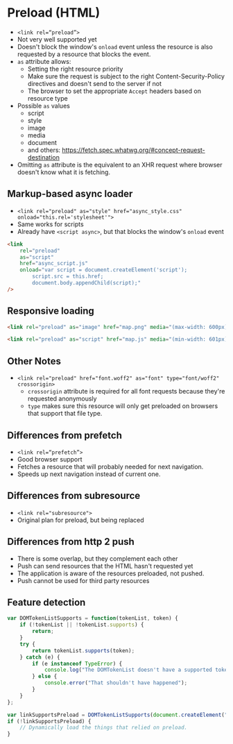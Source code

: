 # Preload (HTML)

-   `<link rel=“preload”>`
-   Not very well supported yet
-   Doesn't block the window's `onload` event unless the resource is also requested by a resource that blocks the event.
-   `as` attribute allows:
    -   Setting the right resource priority
    -   Make sure the request is subject to the right Content-Security-Policy directives and doesn't send to the server if not
    -   The browser to set the appropriate `Accept` headers based on resource type
-   Possible `as` values
    -   script
    -   style
    -   image
    -   media
    -   document
    -   and others: https://fetch.spec.whatwg.org/#concept-request-destination
-   Omitting `as` attribute is the equivalent to an XHR request where browser doesn't know what it is fetching.

## Markup-based async loader

-   `<link rel="preload" as="style" href="async_style.css" onload="this.rel='stylesheet'">`
-   Same works for scripts
-   Already have `<script async>`, but that blocks the window's `onload` event

```html
<link
    rel="preload"
    as="script"
    href="async_script.js"
    onload="var script = document.createElement('script');
        script.src = this.href;
        document.body.appendChild(script);"
/>
```

## Responsive loading

```html
<link rel="preload" as="image" href="map.png" media="(max-width: 600px)" />

<link rel="preload" as="script" href="map.js" media="(min-width: 601px)" />
```

## Other Notes

-   `<link rel="preload" href="font.woff2" as="font" type="font/woff2" crossorigin>`
    -   `crossorigin` attribute is required for all font requests because they're requested anonymously
    -   `type` makes sure this resource will only get preloaded on browsers that support that file type.

## Differences from prefetch

-   `<link rel=“prefetch”>`
-   Good browser support
-   Fetches a resource that will probably needed for next navigation.
-   Speeds up next navigation instead of current one.

## Differences from subresource

-   `<link rel="subresource">`
-   Original plan for preload, but being replaced

## Differences from http 2 push

-   There is some overlap, but they complement each other
-   Push can send resources that the HTML hasn't requested yet
-   The application is aware of the resources preloaded, not pushed.
-   Push cannot be used for third party resources

## Feature detection

```js
var DOMTokenListSupports = function(tokenList, token) {
    if (!tokenList || !tokenList.supports) {
        return;
    }
    try {
        return tokenList.supports(token);
    } catch (e) {
        if (e instanceof TypeError) {
            console.log("The DOMTokenList doesn't have a supported tokens list");
        } else {
            console.error("That shouldn't have happened");
        }
    }
};

var linkSupportsPreload = DOMTokenListSupports(document.createElement("link").relList, "preload");
if (!linkSupportsPreload) {
    // Dynamically load the things that relied on preload.
}
```
